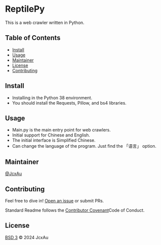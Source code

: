 # ReptilePy
This is a web crawler written in Python.

## Table of Contents
  - [Install](#install)
  - [Usage](#usage)
  - [Maintainer](#maintainer)
  - [License](#license)
  - [Contributing](#contributing)

## Install
   - Installing in the Python 38 environment.
   - You should install the Requests, Pillow, and bs4 libraries.

## Usage
  - Main.py is the main entry point for web crawlers.
  - Initial support for Chinese and English.
  - The initial interface is Simplified Chinese.
  - Can change the language of the program. Just find the 「语言」 option.

## Maintainer
[@JcxAu](https://github.com/JcxAu)

## Contributing

Feel free to dive in! [Open an issue](https://github.com/JcxAu/ReptilePy/issues/new) or submit PRs.

Standard Readme follows the [Contributor Covenant](https://www.contributor-covenant.org/version/2/1/code_of_conduct/)Code of Conduct.

## License
[BSD 3](LICENSE) © 2024 JcxAu


